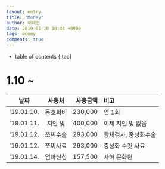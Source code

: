 ```yaml
---
layout: entry
title: "Money"
author: 이제언
date: 2019-01-10 10:44 +0900
tags: money 
comments: true
--- 
```

* table of contents
{:toc}

# 1.10 ~

|   날짜   |  사용처  | 사용금액 |         비고         |
|:--------:|:--------:|---------:|:---------------------|
|'19.01.10.| 동호회비 |  230,000 | 연 1회               |
|'19.01.11.|  지인 빚 |  400,000 | 이제 지인 빚 없음    |
|'19.01.12.| 쪼찌수술 |  293,000 | 항체검사, 중성화수술 |
|'19.01.12.| 쪼찌사료 |  293,000 | 중성화 수컷 사료     |
|'19.01.14.| 엄마신청 |  157,500 | 사하 문화원          |


# 
